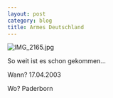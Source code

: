 ```yaml
---
layout: post
category: blog
title: Armes Deutschland
---
```


![IMG_2165.jpg](/images-blog/old-blogs/IMG_2165.jpg)

So weit ist es schon gekommen...

Wann? 17.04.2003

Wo? Paderborn
